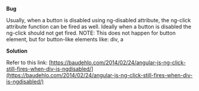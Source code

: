 **Bug**


Usually, when a button is disabled using ng-disabled attribute, the ng-click attribute function can be fired as well. Ideally when a button is disabled the ng-click should not get fired. NOTE: This does not happen for button element, but for button-like elements like: div, a


**Solution**


Refer to this link: [https://baudehlo.com/2014/02/24/angular-js-ng-click-still-fires-when-div-is-ngdisabled/](https://baudehlo.com/2014/02/24/angular-js-ng-click-still-fires-when-div-is-ngdisabled/)  